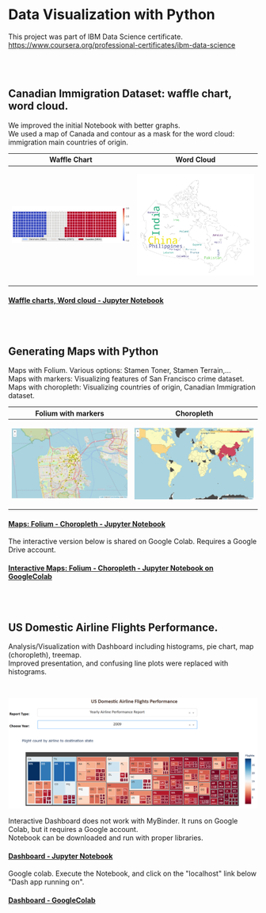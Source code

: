 #  Data Visualization with Python


This project was part of IBM Data Science certificate. https://www.coursera.org/professional-certificates/ibm-data-science <br>

<br> 
<br>

## **Canadian Immigration Dataset:  waffle chart, word cloud.** 

We improved the initial Notebook with better graphs. <br> We used a map of Canada and contour as a mask for the word cloud: immigration main countries of origin.  

|   Waffle Chart        |      Word Cloud     |
| ---         |   ---         |
|  <p align="center"> <img src="Canada_immigration_waffle.png" width="350"  /> </p> | <p align="center"> <img src= "Canada_immigration_wordcloud.png" width="350" /></p>|


#### [Waffle charts, Word cloud - Jupyter Notebook](https://github.com/DrStef/Data-Visualization-with-Python/blob/main/Waffle-Charts-Word-Clouds-and-Regression-Plots-v2.ipynb)

<br>
<br>

## **Generating Maps with Python** 

Maps with Folium. Various options: Stamen Toner, Stamen Terrain,... <br>
Maps with markers: Visualizing features of San Francisco crime dataset.  <br>
Maps with choropleth: Visualizing countries of origin, Canadian Immigration dataset. <br>   



|   Folium with markers        |     Choropleth     |
| ---         |   ---         |
|  <p align="center"> <img src="Crime_SF_folium_v02.png" width="350"  /> </p> | <p align="center"> <img src= "Choropleth_can_immigration.png" width="350" /></p>|


#### [Maps: Folium - Choropleth - Jupyter Notebook](https://github.com/DrStef/Data-Visualization-with-Python/blob/main/Generating-Maps-with-Python_v2.ipynb)

The interactive version below is shared on Google Colab. Requires a Google Drive account. 
#### [Interactive Maps: Folium - Choropleth - Jupyter Notebook on GoogleColab](https://github.com/DrStef/Data-Visualization-with-Python/blob/main/Generating_Maps_with_Python_v4.ipynb)

<br>
<br>

## **US Domestic Airline Flights Performance.** 

Analysis/Visualization with Dashboard including histograms, pie chart, map (choropleth), treemap.<br>
Improved presentation, and confusing line plots were replaced with histograms.<br>

<br>
<p align="center"> <img src="TreeMap_Dashboard_001.png" width="750"  /> </p>  

Interactive Dashboard does not work with MyBinder. It runs on Google Colab, but it requires a Google account.  
Notebook can be downloaded and run with proper libraries.  

#### [Dashboard - Jupyter Notebook](https://github.com/DrStef/Data-Visualization-with-Python/blob/main/US-Domestic-Airline-Flights-Performance_Dashboard_v3.ipynb)

Google colab. Execute the Notebook, and click on the "localhost" link below "Dash app running on". 
#### [Dashboard - GoogleColab](https://colab.research.google.com/drive/1KC7oAGeaOK1uuqT7V47LEaKZS1rM2jSo?usp=sharing)






